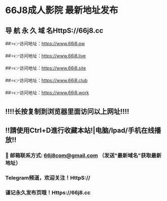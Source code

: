 # 66J8成人影院 最新地址发布 
## 导 航 永 久 域 名HttpS://66j8.cc

##⭐️👉访问地址：https://www.66j8.pw

##⭐️👉访问地址：https://www.66j8.live

##⭐️👉访问地址：https://www.66j8.site

##⭐️👉访问地址：https://www.66j8.club

##⭐️👉访问地址：https://www.66j8.work

## ‼️‼️长按复制到浏览器里面访问以上网址‼️‼️ 
## ‼️請使用Ctrl+D進行收藏本站!|电脑/Ipad/手机在线播放‼️  
### 📧 邮箱联系方式: 66j8com@gmail.com （发送"最新域名"获取最新地址）
### Telegram频道，欢迎关注！HttpS://
### 谨记永久发布页哦！Https://66j8.cc
